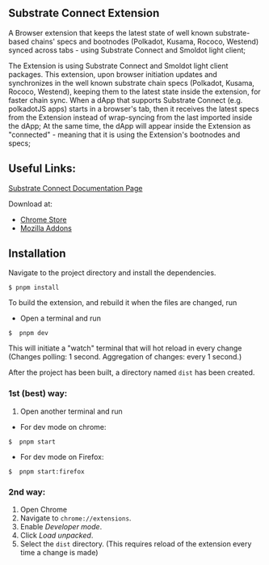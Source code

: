 ## Substrate Connect Extension

A Browser extension that keeps the latest state of well known substrate-based chains' specs and bootnodes (Polkadot, Kusama, Rococo, Westend) synced across tabs - using Substrate Connect and Smoldot light client; 

The Extension is using Substrate Connect and Smoldot light client packages. This extension, upon browser initiation updates and synchronizes in the well known substrate chain specs (Polkadot, Kusama, Rococo, Westend), keeping them to the latest state inside the extension, for faster chain sync. When a dApp that supports Substrate Connect (e.g. polkadotJS apps) starts in a browser's tab, then it receives the latest specs from the Extension instead of wrap-syncing from the last imported inside the dApp; At the same time, the dApp will appear inside the Extension as "connected" - meaning that it is using the Extension's bootnodes and specs;

## Useful Links:
[Substrate Connect Documentation Page](https://substrate.io/developers/substrate-connect/)

Download at:
- [Chrome Store](https://chrome.google.com/webstore/detail/substrate-connect-extensi/khccbhhbocaaklceanjginbdheafklai)
- [Mozilla Addons](https://addons.mozilla.org/en-US/firefox/addon/substrate-connect/)


## Installation
Navigate to the project directory and install the dependencies.

```
$ pnpm install
```

To build the extension, and rebuild it when the files are changed, run

- Open a terminal and run

```
$  pnpm dev
```
This will initiate a "watch" terminal that will hot reload in every change (Changes polling: 1 second. Aggregation of changes: every 1 second.)

After the project has been built, a directory named `dist` has been created.
### 1st (best) way:
1. Open another terminal and run
- For dev mode on chrome:
```
$  pnpm start
```
- For dev mode on Firefox:
```
$  pnpm start:firefox
```

### 2nd way:
1. Open Chrome
2. Navigate to `chrome://extensions`.
3. Enable _Developer mode_.
4. Click _Load unpacked_.
5. Select the `dist` directory.
(This requires reload of the extension every time a change is made)
